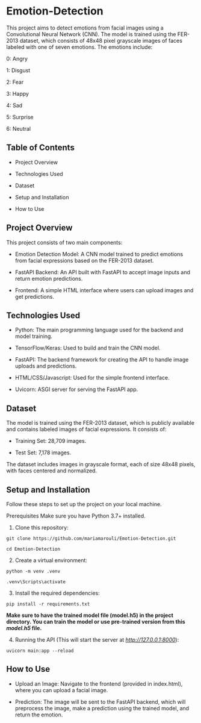 # Emotion-Detection

This project aims to detect emotions from facial images using a Convolutional Neural Network (CNN). The model is trained using the FER-2013 dataset, which consists of 48x48 pixel grayscale images of faces labeled with one of seven emotions. The emotions include:

0: Angry

1: Disgust

2: Fear

3: Happy

4: Sad

5: Surprise

6: Neutral

## Table of Contents
* Project Overview

* Technologies Used

* Dataset

* Setup and Installation

* How to Use

## Project Overview
This project consists of two main components:

* Emotion Detection Model: A CNN model trained to predict emotions from facial expressions based on the FER-2013 dataset.

* FastAPI Backend: An API built with FastAPI to accept image inputs and return emotion predictions.

* Frontend: A simple HTML interface where users can upload images and get predictions.

## Technologies Used
* Python: The main programming language used for the backend and model training.

* TensorFlow/Keras: Used to build and train the CNN model.

* FastAPI: The backend framework for creating the API to handle image uploads and predictions.

* HTML/CSS/Javascript: Used for the simple frontend interface.

* Uvicorn: ASGI server for serving the FastAPI app.

## Dataset
The model is trained using the FER-2013 dataset, which is publicly available and contains labeled images of facial expressions. It consists of:

* Training Set: 28,709 images.

* Test Set: 7,178 images.

The dataset includes images in grayscale format, each of size 48x48 pixels, with faces centered and normalized.

## Setup and Installation
Follow these steps to set up the project on your local machine.

Prerequisites
Make sure you have Python 3.7+ installed.

  1. Clone this repository:

    git clone https://github.com/mariamarouli/Emotion-Detection.git
    
    cd Emotion-Detection

  2. Create a virtual environment:
  
    python -m venv .venv
    
    .venv\Scripts\activate

  3. Install the required dependencies:

    pip install -r requirements.txt

**Make sure to have the trained model file (model.h5) in the project directory. You can train the model or use pre-trained version from this *model.h5* file.**

  4. Running the API (This will start the server at *http://127.0.0.1:8000*):

    uvicorn main:app --reload
  

## How to Use
* Upload an Image: Navigate to the frontend (provided in index.html), where you can upload a facial image.

* Prediction: The image will be sent to the FastAPI backend, which will preprocess the image, make a prediction using the trained model, and return the emotion.


